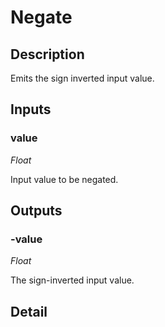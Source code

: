 # Negate

## Description
Emits the sign inverted input value.

## Inputs
### value

*Float*

Input value to be negated.

## Outputs
### -value

*Float*

The sign-inverted input value.

## Detail


